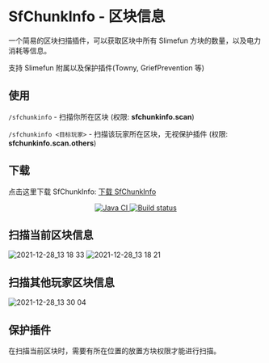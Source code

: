 # SfChunkInfo - 区块信息

一个简易的区块扫描插件，可以获取区块中所有 Slimefun 方块的数量，以及电力消耗等信息。

支持 Slimefun 附属以及保护插件(Towny, GriefPrevention 等)

## 使用

```/sfchunkinfo``` - 扫描你所在区块 (权限: **sfchunkinfo.scan**)

```/sfchunkinfo <目标玩家>``` - 扫描该玩家所在区块，无视保护插件 (权限: **sfchunkinfo.scan.others**)

## 下载

点击这里下载 SfChunkInfo: [下载 SfChunkInfo](https://builds.guizhanss.net/ybw0014/SfChunkInfo-CN/master)

<p align="center">
  <a href="https://github.com/ybw0014/SfChunkInfo-CN/actions/workflows/maven.yml">
    <img src="https://github.com/ybw0014/SfChunkInfo-CN/actions/workflows/maven.yml/badge.svg" alt="Java CI"/>
  </a>
  <a href="https://builds.guizhanss.net/ybw0014/SfChunkInfo-CN/main">
    <img src="https://builds.guizhanss.net/f/ybw0014/SfChunkInfo-CN/main/badge.svg" alt="Build status"/>
  </a>
</p>


## 扫描当前区块信息

![2021-12-28_13 18 33](https://user-images.githubusercontent.com/88238718/147554820-b1c1ec93-0e7a-4657-99d9-d091a4593b5d.png)
![2021-12-28_13 18 21](https://user-images.githubusercontent.com/88238718/147554808-5879f6a6-0011-46fe-89d2-c35e2f070c49.png)

## 扫描其他玩家区块信息

![2021-12-28_13 30 04](https://user-images.githubusercontent.com/88238718/147554814-c6c49d33-fec3-4850-a01a-1fb61d28b438.png)

## 保护插件

在扫描当前区块时，需要有所在位置的放置方块权限才能进行扫描。
